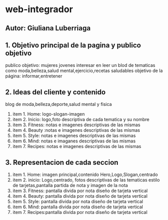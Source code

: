 # web-integrador
## Autor: Giuliana Luberriaga
## 1. Objetivo principal de la pagina y publico objetivo
publico objetivo: mujeres jovenes interesar en leer un blod de tematicas como moda,belleza,salud mental,ejercicio,recetas saludables
objetivo de la página: informar,entretener
## 2. Ideas del cliente y contenido
blog de moda,belleza,deporte,salud mental y fisica
 1. item 1. Home: logo-slogan-imagen
2. item 2. Inicio: logo,foto descriptiva de cada tematica y su nombre
3. item 3. Fitness: notas e imagenes descriptivas de las mismas
4. item 4. Beauty :notas e imagenes descriptivas de las mismas
5. item 5. Style: notas e imagenes descriptivas de las mismas
6. item 6. Mind: notas e imaganes descriptivas de las mismas
7. item 7. Recipes: notas e imagenes descriptivas de las mismas
## 3. Representacion de cada seccion
1. item 1. Home: imagen principal,contenido Hero,Logo,Slogan,centrado
2. item 2. inicio: Logo,centrado, fotos descriptivas de las tematicas estilo de tarjetas,pantalla partida de nota y imagen de la nota
3. item 3. Fitness: pantalla divida por nota diseño de tarjeta vertical
4. item 4. Beauty:  pantalla divida por nota diseño de tarjeta vertical
5. item 5. Style: pantalla divida por nota diseño de tarjeta vertical
6. item 6. Mind: pantalla divida por nota diseño de tarjeta vertical
7. item 7. Recipes:pantalla divida por nota diseño de tarjeta vertical
